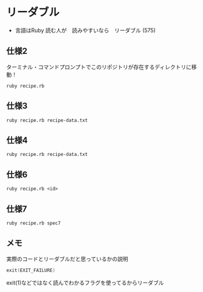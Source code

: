 # リーダブル

* 言語はRuby
読む人が　読みやすいなら　リーダブル (575)


## 仕様2

ターミナル・コマンドプロンプトでこのリポジトリが存在するディレクトリに移動！
```shell
ruby recipe.rb
```

## 仕様3

```shell
ruby recipe.rb recipe-data.txt
```

## 仕様4
```shell
ruby recipe.rb recipe-data.txt
```

## 仕様6

```shell
ruby recipe.rb <id>
```

## 仕様7

```shell
ruby recipe.rb spec7
```


## メモ
実際のコードとリーダブルだと思っているかの説明
```c
exit(EXIT_FAILURE)
```
exit(1)などではなく読んでわかるフラグを使ってるからリーダブル
